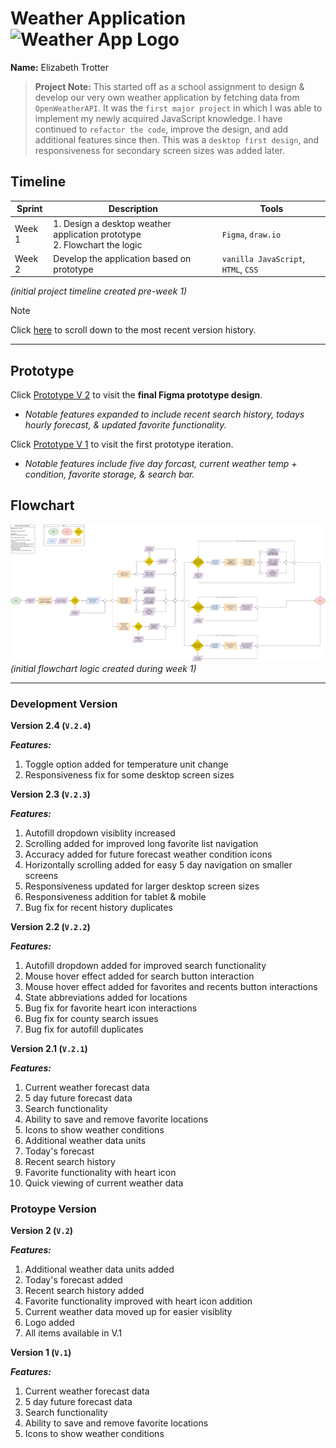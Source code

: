 # Weather Application ![Weather App Logo](./assets/flowchart/favicon.ico)

**Name:** Elizabeth Trotter

> **Project Note:** This started off as a school assignment to design & develop our very own weather application by fetching data from `OpenWeatherAPI`. It was the `first major project` in which I was able to implement my newly acquired JavaScript knowledge. I have continued to `refactor the code`, improve the design, and add additional features since then. This was a `desktop first design`, and responsiveness for secondary screen sizes was added later.


## Timeline

| Sprint | Description | Tools |
| --- | --- | --- |
| Week 1 | 1. Design a desktop weather application prototype <br/> 2. Flowchart the logic | `Figma`, `draw.io` | 
| Week 2 | Develop the application based on prototype | `vanilla JavaScript`, `HTML`, `CSS` |

*(initial project timeline created pre-week 1)*
<br/>

> [!NOTE]
> Click [here](#development-version) to scroll down to the most recent version history. 


---


## Prototype

Click [Prototype V 2](https://www.figma.com/proto/ZWrYFNi9Ei0d19MilmPCD7/Weather-App---Ver.-2?type=design&t=sql9SWjMqxd4uNh5-1&scaling=min-zoom&page-id=0%3A1&node-id=69-218&starting-point-node-id=69%3A218&show-proto-sidebar=1&mode=design) 
to visit the **final Figma prototype design**.
- *Notable features expanded to include recent search history, todays hourly forecast, & updated favorite functionality.*

Click [Prototype V 1](https://www.figma.com/proto/jL80hvy3MCaoqOMIm4Ocbz/Weather-App---Ver.-1?type=design&t=zIhP92ZA2ElktHf1-1&scaling=min-zoom&page-id=0%3A1&node-id=69-218&starting-point-node-id=69%3A218&show-proto-sidebar=1&mode=design)
to visit the first prototype iteration.
- *Notable features include five day forcast, current weather temp + condition, favorite storage, & search bar.*


## Flowchart

![Weather App Logo](./assets/flowchart/flowchart.png)
*(initial flowchart logic created during week 1)*


---


### Development Version

**Version 2.4 (`V.2.4`)**

***Features:***

1. Toggle option added for temperature unit change
2. Responsiveness fix for some desktop screen sizes

**Version 2.3 (`V.2.3`)**

***Features:***

1. Autofill dropdown visiblity increased
2. Scrolling added for improved long favorite list navigation
3. Accuracy added for future forecast weather condition icons
4. Horizontally scrolling added for easy 5 day navigation on smaller screens
5. Responsiveness updated for larger desktop screen sizes
6. Responsiveness addition for tablet & mobile
7. Bug fix for recent history duplicates

**Version 2.2 (`V.2.2`)**

***Features:***
1. Autofill dropdown added for improved search functionality
2. Mouse hover effect added for search button interaction
3. Mouse hover effect added for favorites and recents button interactions
4. State abbreviations added for locations
5. Bug fix for favorite heart icon interactions
6. Bug fix for county search issues
7. Bug fix for autofill duplicates 

**Version 2.1 (`V.2.1`)**

***Features:***
1. Current weather forecast data
2. 5 day future forecast data
3. Search functionality
4. Ability to save and remove favorite locations
5. Icons to show weather conditions
6. Additional weather data units
7. Today's forecast
8. Recent search history
9. Favorite functionality with heart icon
10. Quick viewing of current weather data


### Protoype Version

**Version 2 (`V.2`)**

***Features:***
1. Additional weather data units added
2. Today's forecast added
3. Recent search history added
4. Favorite functionality improved with heart icon addition
5. Current weather data moved up for easier visiblity
6. Logo added
7. All items available in V.1

**Version 1 (`V.1`)**

***Features:***
1. Current weather forecast data
2. 5 day future forecast data
3. Search functionality
4. Ability to save and remove favorite locations
5. Icons to show weather conditions
